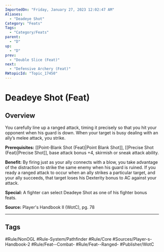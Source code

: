 ```yaml
---
ImportedOn: "Friday, January 27, 2023 12:02:47 AM"
Aliases:
  - "Deadeye Shot"
Category: "Feats"
Tags:
  - "Category/Feats"
parent:
  - "D"
up:
  - "D"
prev:
  - "Double Slice (Feat)"
next:
  - "Defensive Archery (Feat)"
RWtopicId: "Topic_17450"
---
```

# Deadeye Shot (Feat)
## Overview
You carefully line up a ranged attack, timing it precisely so that you hit your opponent when his guard is down. When your target is busy dealing with an ally’s melee attack, you strike.

**Prerequisites:** [[Point-Blank Shot (Feat)|Point Blank Shot]], [[Precise Shot (Feat)|Precise Shot]], base attack bonus +4, skirmish or sneak attack ability.

**Benefit:** By firing just as your ally connects with a blow, you take advantage of the distraction to strike the same enemy when his guard is ruined. If you ready a ranged attack to occur when an ally strikes a particular target, and your ally succeeds, that target loses his Dexterity bonus to AC against your attack.

**Special:** A fighter can select Deadeye Shot as one of his fighter bonus feats.

**Source:** Player's Handbook II (WotC), pg. 78


---
## Tags
#Rule/NonOGL #Rule-System/Pathfinder #Rule/Core #Sources/Player-s-Handbook-2 #Rule/Feat--Combat- #Rule/Feat--Ranged- #Publisher/WotC

